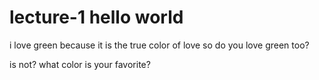 # lecture-1 hello world

i love green because it is the true color of love
so do you love green too?

is not? what color is your favorite?
